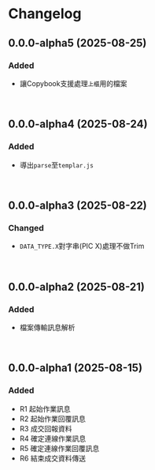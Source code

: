 # Changelog

## 0.0.0-alpha5 (2025-08-25)

### Added
* 讓Copybook支援處理`上櫃`用的檔案

<br>

## 0.0.0-alpha4 (2025-08-24)

### Added
* 導出`parse`至`templar.js`

<br>

## 0.0.0-alpha3 (2025-08-22)

### Changed
* `DATA_TYPE.X`對字串(PIC X)處理不做Trim

<br>

## 0.0.0-alpha2 (2025-08-21)

### Added
* 檔案傳輸訊息解析

<br>

## 0.0.0-alpha1 (2025-08-15)

### Added

* R1 起始作業訊息
* R2 起始作業回覆訊息
* R3 成交回報資料
* R4 確定連線作業訊息
* R5 確定連線作業回覆訊息
* R6 結束成交資料傳送


